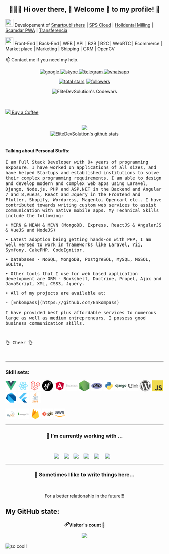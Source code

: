 <h2 align='center'> 🙋🏻‍♂️ Hi over there, 👋 Welcome 🎉 to my profile! 🧑 </h2>

<img src="https://emojis.slackmojis.com/emojis/images/1471045839/793/computerrage.gif" width="25" height="25"/> Developement of [Smartpublishers](https://system.smartpublishers.co) | [SPS Cloud](https://www.spscloud.io) | [Hoildental Milling](https://order.hoildental.com) | [Scamdar PWA](https://www.scamdar.com) | [Transferencia](https://transferencia.oops.ar) 

<img src="https://emojis.slackmojis.com/emojis/images/1500426137/2648/allo-tongue.gif" width="25" height="25"/> Front-End | Back-End | WEB | API | B2B | B2C | WebRTC | Ecommerce | Market place | Marketing | Shipping | CRM | OpenCV 
<br><br>
<g-emoji class="g-emoji" alias="mailbox" fallback-src="https://github.githubassets.com/images/icons/emoji/unicode/1f4eb.png">📫</g-emoji> Contact me if you need my help.

<div align="center">
    <a href="mailto:fstorm707@gmail.com" target="_blank">
        <img src="https://img.shields.io/badge/google-%2300acee.svg?&amp;style=for-the-badge&amp;logo=google&amp;logoColor=white" alt="google">
    </a>
    <a href="https://join.skype.com/invite/ph0Ic72a13n0" target="_blank">
        <img src="https://img.shields.io/badge/skype-%232E87FB.svg?&amp;style=for-the-badge&amp;logo=skype&amp;logoColor=white" alt="skype">
    </a>
    <a href="https://t.me/SuperCoder707" target="_blank">
        <img src="https://img.shields.io/badge/telegram-%231E77B5.svg?&amp;style=for-the-badge&amp;logo=telegram&amp;logoColor=white" alt="telegram">
    </a>
    <a href="https://api.whatsapp.com/send?phone=14058808406&text=Hi%20EliteDevSolution%20from%20GitHub" target="_blank">
        <img src="https://img.shields.io/badge/whatsapp-%989E87FB.svg?&amp;style=for-the-badge&amp;logo=whatsapp&amp;logoColor=white" alt="whatsapp">
    </a>
</div>
<p align="center">
  <a href="https://github.com/elitedevsolution?tab=repositories&sort=stargazers">
    <img alt="total stars" title="Total stars on GitHub" src="https://custom-icon-badges.herokuapp.com/badge/dynamic/json?logo=star&color=55960c&labelColor=488207&label=Stars&style=for-the-badge&query=%24.stars&url=https://api.github-star-counter.workers.dev/user/elitedevsolution"/></a>
  <a href="https://github.com/elitedevsolution?tab=followers">
    <img alt="followers" title="Follow me on Github" src="https://custom-icon-badges.herokuapp.com/github/followers/elitedevsolution?color=236ad3&labelColor=1155ba&style=for-the-badge&logo=person-add&label=Follow&logoColor=white"/></a>
</p>
<p align="center">
  <img align="center" alt="EliteDevSolution's Codewars" height="30px" src="https://www.codewars.com/users/EliteDevSolution/badges/large" /> 
</p>
 <br><br> <a href="https://ko-fi.com/elitedevsolution"><img src="https://storage.ko-fi.com/cdn/cup-border.png" id="animatedcup-1635902440435" width="23"/> Buy a Coffee </a>
 <p align="center">
  <br><img src="https://github.com/punitkmryh/punitkmryh/blob/master/Developer.gif" width="450px"><br>
  <a href="https://github.com/elitedevsolution"><img src="https://github-readme-stats.vercel.app/api?username=elitedevsolution" alt="EliteDevSolution's github stats" data-canonical-src="https://github-readme-stats.vercel.app/api?username=elitedevsolution" style="max-width: 100%;"></a>
  <br><br>
  <h4>Talking about Personal Stuffs:</h4>
  <samp> I am Full Stack Developer with 9+ years of programming exposure. I have worked on applications of all sizes, and have helped Startups and established institutions to solve their complex programming requirements.
I am able to design and develop modern and complex web apps using Laravel, Django, Node.js, PHP and ASP.NET in the Backend and Angular 7 and 8,VueJs, React and Jquery in the Frontend and Flutter, Shopify, Wordpress, Magento, Opencart etc..
I have contributed towards writing custom web services to assist communication with native mobile apps. My Technical Skills include the following:
    <p align='left'>• MERN & MEAN & MEVN (MongoDB, Express, ReactJS & AngularJS & VueJS and NodeJS)</p>
  <p align='left'>• Latest adoption being getting hands-on with PHP, I am well versed to work in frameworks like Laravel, Yii, Symfony, CakePHP, CodeIgnitor.</p>
    <p align='left'>• Databases - NoSQL, MongoDB, PostgreSQL, MySQL, MSSQL, SQLite,</p>
  <p align='left'>• Other tools that I use for web based application development are ORM - Bookshelf, Doctrine, Propel, Ajax and JavaScript, XML, CSS3, Jquery.</p>
  <p align='left'>• All of my projects are available at: 
  <p align='left'> - [Enkompass](https://github.com/Enkompass)</p>
    I have provided best plus affordable services to numerous large as well as medium entrepreneurs. I possess good business communication skills.
  <p>&nbsp;</p>
   <p align='left'>👌 Cheer 👌 </p>
  </samp>
  <br>
  
</p>

<hr>

### Skill sets:

<code><img height="35" src="https://raw.githubusercontent.com/github/explore/80688e429a7d4ef2fca1e82350fe8e3517d3494d/topics/vue/vue.png"></code>
<code><img height="35" src="https://raw.githubusercontent.com/github/explore/80688e429a7d4ef2fca1e82350fe8e3517d3494d/topics/react/react.png"></code>
<code><img height="35" src="https://raw.githubusercontent.com/github/explore/80688e429a7d4ef2fca1e82350fe8e3517d3494d/topics/laravel/laravel.png"></code>
<code><img height="35" src="https://raw.githubusercontent.com/github/explore/80688e429a7d4ef2fca1e82350fe8e3517d3494d/topics/symfony/symfony.png"></code>
<code><img height="35" src="https://raw.githubusercontent.com/github/explore/80688e429a7d4ef2fca1e82350fe8e3517d3494d/topics/angular/angular.png"></code>
<code><img height="35" src="https://raw.githubusercontent.com/github/explore/80688e429a7d4ef2fca1e82350fe8e3517d3494d/topics/express/express.png"></code>
<code><img height="35" src="https://raw.githubusercontent.com/github/explore/80688e429a7d4ef2fca1e82350fe8e3517d3494d/topics/nodejs/nodejs.png"></code>
<code><img height="35" src="https://raw.githubusercontent.com/github/explore/80688e429a7d4ef2fca1e82350fe8e3517d3494d/topics/php/php.png"></code>
<code><img height="35" src="https://raw.githubusercontent.com/github/explore/80688e429a7d4ef2fca1e82350fe8e3517d3494d/topics/python/python.png"></code>
<code><img height="35" src="https://raw.githubusercontent.com/github/explore/80688e429a7d4ef2fca1e82350fe8e3517d3494d/topics/django/django.png"></code>
<code><img height="35" src="https://raw.githubusercontent.com/github/explore/80688e429a7d4ef2fca1e82350fe8e3517d3494d/topics/flask/flask.png"></code>
<code><img height="35" src="https://raw.githubusercontent.com/github/explore/80688e429a7d4ef2fca1e82350fe8e3517d3494d/topics/wordpress/wordpress.png"></code>
<code><img height="35" src="https://raw.githubusercontent.com/github/explore/80688e429a7d4ef2fca1e82350fe8e3517d3494d/topics/javascript/javascript.png"></code>
<code><img height="35" src="https://raw.githubusercontent.com/github/explore/80688e429a7d4ef2fca1e82350fe8e3517d3494d/topics/dart/dart.png"></code>
<code><img height="35" src="https://raw.githubusercontent.com/github/explore/80688e429a7d4ef2fca1e82350fe8e3517d3494d/topics/flutter/flutter.png"></code>
<code><img height="35" src="https://raw.githubusercontent.com/github/explore/80688e429a7d4ef2fca1e82350fe8e3517d3494d/topics/java/java.png"></code>

<code><img height="35" src="https://raw.githubusercontent.com/github/explore/80688e429a7d4ef2fca1e82350fe8e3517d3494d/topics/mysql/mysql.png"></code>
<code><img height="35" src="https://raw.githubusercontent.com/github/explore/80688e429a7d4ef2fca1e82350fe8e3517d3494d/topics/mongodb/mongodb.png"></code>
<code><img height="35" src="https://raw.githubusercontent.com/github/explore/80688e429a7d4ef2fca1e82350fe8e3517d3494d/topics/firebase/firebase.png"></code>
<code><img height="35" src="https://raw.githubusercontent.com/github/explore/80688e429a7d4ef2fca1e82350fe8e3517d3494d/topics/git/git.png"></code>
<code><img height="35" src="https://raw.githubusercontent.com/github/explore/80688e429a7d4ef2fca1e82350fe8e3517d3494d/topics/aws/aws.png"></code>
<hr>

<h3 align='center'> 🌱  I’m currently working with ...</h4>
<br>
<p align='center'>
  <img  src="https://img.shields.io/badge/react%20-%2361DAFB.svg?&style=for-the-badge&logo=react&logoColor=white" />&nbsp;&nbsp;&nbsp;
  <img  src="https://img.shields.io/badge/Vue%20-%23339903.svg?&style=for-the-badge&logo=Vue.js&logoColor=white" />&nbsp;&nbsp;&nbsp;
  <img  src="https://img.shields.io/badge/Node%20-%23339933.svg?&style=for-the-badge&logo=node.js&logoColor=white" />&nbsp;&nbsp;&nbsp;
  <img  src="https://img.shields.io/badge/Jest%20-%23c21325.svg?&style=for-the-badge&logo=jest&logoColor=white" />&nbsp;&nbsp;&nbsp;
  <img  src="https://img.shields.io/badge/MongoDB%20-%231572B6.svg?&style=for-the-badge&logo=mongodb&logoColor=green" /> &nbsp;&nbsp;&nbsp;
  <img  src="https://img.shields.io/badge/electron%20-%2361DAGB.svg?&style=for-the-badge&logo=electron&logoColor=white" /> &nbsp;&nbsp;&nbsp;
</p>

<hr>
<h3 align='center'  >💬  Sometimes I like to write things here...</h4>
<br>
<p align='center' align='right'>
  For a better relationship in the future!!!
</p>

## My GitHub state:
<h4 align="center"><a id="user-content-visitors-count-eyes" class="anchor" aria-hidden="true" href="#visitors-count-eyes"><svg class="octicon octicon-link" viewBox="0 0 16 16" version="1.1" width="16" height="16" aria-hidden="true"><path fill-rule="evenodd" d="M7.775 3.275a.75.75 0 001.06 1.06l1.25-1.25a2 2 0 112.83 2.83l-2.5 2.5a2 2 0 01-2.83 0 .75.75 0 00-1.06 1.06 3.5 3.5 0 004.95 0l2.5-2.5a3.5 3.5 0 00-4.95-4.95l-1.25 1.25zm-4.69 9.64a2 2 0 010-2.83l2.5-2.5a2 2 0 012.83 0 .75.75 0 001.06-1.06 3.5 3.5 0 00-4.95 0l-2.5 2.5a3.5 3.5 0 004.95 4.95l1.25-1.25a.75.75 0 00-1.06-1.06l-1.25 1.25a2 2 0 01-2.83 0z"></path></svg></a>Visitor's count <g-emoji class="g-emoji" alias="eyes" fallback-src="https://github.githubassets.com/images/icons/emoji/unicode/1f440.png">👀</g-emoji></h4>
<p align="center"><img src="https://profile-counter.glitch.me/%7Belitedevsolution%7D/count.svg" style="max-width:100%;"/></p>

![ so cool!](https://github.com/punitkmryh/punitkmryh/blob/master/wave.svg )

<!--
**punitkmryh/punitkmryh** is a ✨ _special_ ✨ repository because its `README.md` (this file) appears on your GitHub profile.

Here are some ideas to get you started:

- 🔭 I’m currently working on ...
- 🌱 I’m currently learning ...
- 👯 I’m looking to collaborate on ...
- 🤔 I’m looking for help with ...
- 💬 Ask me about ...
- 📫 How to reach me: ...
- 😄 Pronouns: ...
- ⚡ Fun fact: ...
-->
